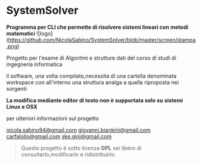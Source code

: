 # SystemSolver
**Programma per CLI che permette di risolvere sistemi lineari con metodi matematici**
![logo] (https://github.com/NicolaSabino/SystemSolver/blob/master/screen/stampa.png)


Progetto per l'esame di Algoritmi e strutture dati del corso di studi di ingegneria informatica
  
  il software, una volta compilato,necessita di una cartella denominata workspace con all'interno una struttura analga a quella riproposta nei sorgenti
  
  **La modifica mediante editor di testo non è supportata solo su sistemi Linux e OSX**


per ulteriori informazioni sul progetto

nicola.sabino94@gmail.com
giovanni.biankini@gmail.com
carfalollo@gmail.com
ske.gini@gmail.com


>Questo progetto è sotto licenza **GPL** sei libero di consultarlo,modificarlo e ridistribuirlo
